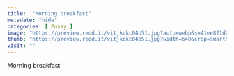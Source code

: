 ```yaml
---
title:  "Morning breakfast"
metadate: "hide"
categories: [ Pussy ]
image: "https://preview.redd.it/vitjkokc04o51.jpg?auto=webp&s=41ee821d092e40f502df1f5d2809ea139d484ee7"
thumb: "https://preview.redd.it/vitjkokc04o51.jpg?width=640&crop=smart&auto=webp&s=d66c4a80e597529915761283a22e56e1693e519e"
visit: ""
---
```

Morning breakfast
